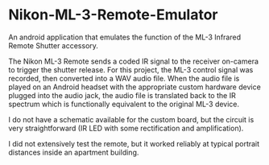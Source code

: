 # Nikon-ML-3-Remote-Emulator
An android application that emulates the function of the ML-3 Infrared Remote Shutter accessory.

The Nikon ML-3 Remote sends a coded IR signal to the receiver on-camera to trigger the shutter release. For this project, the
ML-3 control signal was recorded, then converted into a WAV audio file. When the audio file is played on an Android headset with the 
appropriate custom hardware device plugged into the audio jack, the audio file is translated back to the IR spectrum which
is functionally equivalent to the original ML-3 device.

I do not have a schematic available for the custom board, but the circuit is very straightforward (IR LED with some rectification
and amplification). 

I did not extensively test the remote, but it worked reliably at typical portrait distances inside an apartment building.
